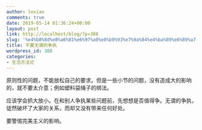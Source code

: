 ```yaml
---
author: lexiao
comments: true
date: 2019-05-14 01:36:24+00:00
layout: post
link: http://localhost/blog/?p=388
slug: '%e4%b8%8d%e8%a6%81%e6%97%a0%e8%b0%93%e7%9a%84%e4%ba%89%e6%89%a7'
title: 不要无谓的争执
wordpress_id: 388
categories:
- 生活方法论
---
```


原则性的问题，不能放松自己的要求。但是一些小节的问题，没有造成大的影响的，就不要太介意；例如塑料袋绳子的绑法。




应该学会抓大放小。在和别人争执某些问题前，先想想是否值得争。无谓的争执，徒然破坏了大家的关系，而却又没有带来任何好处。




要警惕完美主义的影响。
